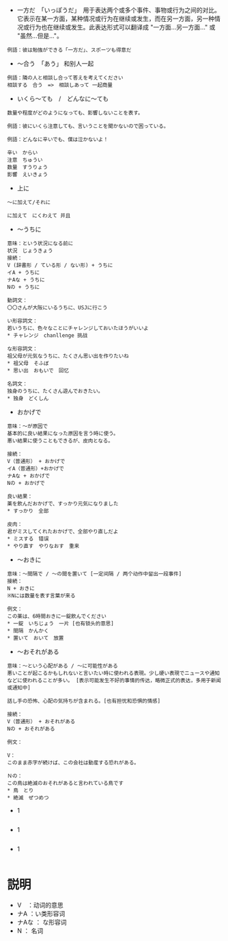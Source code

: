 * 一方だ　「いっぽうだ」　用于表达两个或多个事件、事物或行为之间的对比。它表示在某一方面，某种情况或行为在继续或发生，而在另一方面，另一种情况或行为也在继续或发生。此表达形式可以翻译成 "一方面...另一方面..." 或 "虽然...但是..."。

```Text
例語：彼は勉強ができる「一方だ」、スポーツも得意だ
```


* ～合う　「あう」 和别人一起
```Text
例語：隣の人と相談し合って答えを考えてください
相談する　合う　=>　相談しあって 一起商量
```

* いくら～ても　/　どんなに～ても
```Text
数量や程度がどのようになっても、影響しないことを表す。

例語：彼にいくら注意しても、言いうことを聞かないので困っている。

例語：どんなに辛いでも、僕は泣かないよ！

辛い　からい
注意　ちゅうい
数量　すうりょう
影響　えいきょう
```

* 上に
```Text
～に加えて/それに

に加えて　にくわえて 并且
```

* ～うちに
```Text
意味：という状況になる前に
状況　じょうきょう
接続：
V (辞書形 / ている形 / ない形) + うちに
イA + うちに
ナAな + うちに
Nの + うちに

動詞文：
〇〇さんが大阪にいるうちに、USJに行こう

い形容詞文：
若いうちに、色々なことにチャレンジしておいたほうがいいよ
* チャレンジ　chanllenge 挑战

な形容詞文：
祖父母が元気なうちに、たくさん思い出を作りたいね
* 祖父母　そふぼ
* 思い出　おもいで　回忆

名詞文：
独身のうちに、たくさん遊んでおきたい。
* 独身　どくしん

```

* おかげで
```Text
意味：〜が原因で
基本的に良い結果になった原因を言う時に使う。
悪い結果に使うこともできるが、皮肉となる。

接続：
V（普通形） + おかげで
イA（普通形）+おかげで
ナAな + おかげで
Nの + おかげで

良い結果：
薬を飲んだおかげで、すっかり元気になりました
* すっかり　全部 

皮肉：
君がミスしてくれたおかげで、全部やり直しだよ
* ミスする　错误
* やり直す　やりなおす　重来
```

* 〜おきに
```Text
意味：〜間隔で / 〜の間を置いて [一定间隔 / 两个动作中留出一段事件]
接続：
N + おきに
※Nには数量を表す言葉が来る

例文：
この薬は、6時間おきに一錠飲んでください 
* 一錠　いちじょう　一片 [也有锁头的意思]
* 間隔　かんかく　
* 置いて　おいて　放置
```

* 〜おそれがある
```Text
意味：〜という心配がある / 〜に可能性がある
悪いことが起こるかもしれないと言いたい時に使われる表現。少し硬い表現でニュースや通知などに使われることが多い。 [表示可能发生不好的事情的传达，略微正式的表达，多用于新闻或通知中]

話し手の恐怖、心配の気持ちが含まれる。[也有担忧和恐惧的情感]

接続：
V（普通形） + おそれがある
Nの + おそれがある

例文：

V：
このまま赤字が続けば、この会社は動産する恐れがある。

Ｎの：
この鳥は絶滅のおそれがあると言われている鳥です
* 鳥　とり
* 絶滅　ぜつめつ

```

* 1
```Text
```

* 1
```Text
```

* 1
```Text
```

# 説明

* V　：动词的意思
* ナA ：い类形容词
* ナAな ： な形容词
* N ： 名词